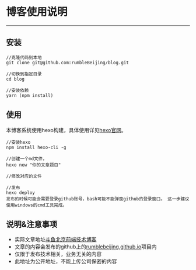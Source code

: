 # 博客使用说明
---
## 安装
```shell
//克隆代码到本地
git clone git@github.com:rumbleBeijing/blog.git

//切换到指定目录
cd blog

//安装依赖
yarn (npm install)
```
## 使用
本博客系统使用hexo构建，具体使用详见[hexo官网](hexo.io)。
```
//安装hexo
npm install hexo-cli -g

//创建一个md文件，
hexo new "你的文章题目"

//修改对应的文件

//发布
hexo deploy
发布的时候可能会需要登录github账号，bash可能不能弹窗github的登录窗口。 这一步建议使用windows的cmd工具完成。
```
## 说明&注意事项
+ 实际文章地址[斗鱼北京前端技术博客](https://rumblebeijing.github.io/)
+ 文章的内容会发布的github上的[rumblebeijing.github.io](https://github.com/rumbleBeijing/rumblebeijing.github.io)项目内
+ 仅限于发布技术相关，业务无关的内容
+ 此地址为公开地址，不能上传公司保密的内容
